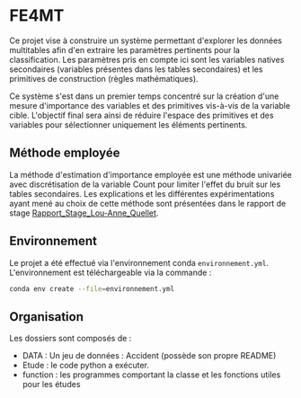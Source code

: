 # FE4MT
Ce projet vise à construire un système permettant d'explorer les données multitables afin d'en extraire les paramètres pertinents pour la classification. Les paramètres pris en compte ici sont les variables natives secondaires (variables présentes dans les tables secondaires) et les primitives de construction (règles mathématiques).

Ce système s'est dans un premier temps concentré sur la création d'une mesure d'importance des variables et des primitives vis-à-vis de la variable cible. L'objectif final sera ainsi de réduire l'espace des primitives et des variables pour sélectionner uniquement les éléments pertinents.

## Méthode employée
La méthode d'estimation d'importance employée est une méthode univariée avec discrétisation de la variable Count pour limiter l'effet du bruit sur les tables secondaires. Les explications et les différentes expérimentations ayant mené au choix de cette méthode sont présentées dans le rapport de stage [Rapport_Stage_Lou-Anne_Quellet](Rapport_Stage_Lou-Anne_Quellet.pdf).

## Environnement
Le projet a été effectué via l'environnement conda `environnement.yml`. L'environnement est téléchargeable via la commande :
```bash
conda env create --file=environnement.yml
```

## Organisation
Les dossiers sont composés de :
* DATA : Un jeu de données : Accident (possède son propre README)
* Etude : le code python a exécuter.
* function : les programmes comportant la classe et les fonctions utiles pour les études



